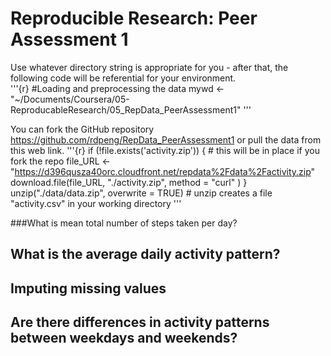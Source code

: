 # Reproducible Research: Peer Assessment 1
Use whatever directory string is appropriate for you - after that, the following code will be referential for your environment.  
'''{r}
#Loading and preprocessing the data
mywd <-"~/Documents/Coursera/05-ReproducableResearch/05_RepData_PeerAssessment1"
'''


You can fork the GitHub repository https://github.com/rdpeng/RepData_PeerAssessment1     or pull the data from this web link.
'''{r}
if (!file.exists('activity.zip')) {  # this will be in place if you fork the repo
    file_URL <- "https://d396qusza40orc.cloudfront.net/repdata%2Fdata%2Factivity.zip"
    download.file(file_URL, "./activity.zip", method = "curl" )
}
    unzip("./data/data.zip", overwrite = TRUE)
    # unzip creates a file "activity.csv" in your working directory
'''    
    
###What is mean total number of steps taken per day?



## What is the average daily activity pattern?



## Imputing missing values



## Are there differences in activity patterns between weekdays and weekends?

